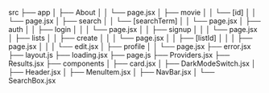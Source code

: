 src
├── app
│   ├── About
│   │   └── page.jsx
│   ├── movie
│   │   └── [id]
│   │       └── page.jsx
│   ├── search
│   │   └── [searchTerm]
│   │       └── page.jsx
│   ├── auth
│   │   ├── login
│   │   │   └── page.jsx
│   │   ├── signup
│   │   │   └── page.jsx
│   ├── lists
│   │   ├── create
│   │   │   └── page.jsx
│   │   ├── [listId]
│   │   │   ├── page.jsx
│   │   │   └── edit.jsx
│   ├── profile
│   │   └── page.jsx
├── error.jsx
├── layout.js
├── loading.jsx
├── page.js
├── Providers.jsx
├── Results.jsx
├── components
│   ├── card.jsx
│   ├── DarkModeSwitch.jsx
│   ├── Header.jsx
│   ├── MenuItem.jsx
│   ├── NavBar.jsx
│   └── SearchBox.jsx
